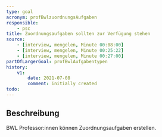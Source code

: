 ```yaml
---
type: goal
acronym: profBwlzuordnungsAufgaben
responsible: 
    - psc
title: Zuordnungsaufgaben sollten zur Verfügung stehen
source:
    - [interview, mengelen, Minute 00:08:00]
    - [interview, mengelen, Minute 00:25:22]
    - [interview, mengelen, Minute 00:27:00]
partOfLargerGoal: profBwlAufgabentypen
history:
    v1:
        date: 2021-07-08
        comment: initially created
todo: 
---
```


## Beschreibung

BWL Professor:innen können Zuordnungsaufgaben erstellen.
